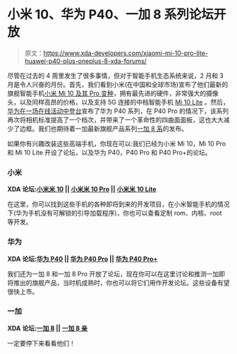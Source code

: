 # 小米 10、华为 P40、一加 8 系列论坛开放

> 原文：<https://www.xda-developers.com/xiaomi-mi-10-pro-lite-huawei-p40-plus-oneplus-8-xda-forums/>

尽管在过去的 4 周里发生了很多事情，但对于智能手机生态系统来说，2 月和 3 月是令人兴奋的月份。首先，我们看到小米(在中国和全球市场)宣布了他们最新的旗舰智能手机[小米 Mi 10 及其 Pro 变种](https://www.xda-developers.com/xiaomi-mi-10-pro-launched-globally-snapdragon-865-108mp-camera-90hz-display/)，拥有最先进的硬件，非常强大的摄像头，以及同样高昂的价格，以及支持 5G 连接的中档智能手机 [Mi 10 Lite](https://www.xda-developers.com/xiaomi-mi-10-lite-5g-announced/) 。然后，[华为在一场在线活动中登台](https://www.xda-developers.com/huawei-p40-pro-specifications-features-pricing-availability/)宣布了华为 P40 系列，在 P40 Pro 的情况下，该系列再次将相机标准提高了一个档次，并带来了一个革命性的四曲面面板，这也大大减少了边框。我们也期待着一加最新旗舰产品系列[一加 8 系](https://www.xda-developers.com/tag/oneplus8)的发布。

如果你有兴趣改装这些高端手机，你现在可以:我们已经为小米 Mi 10，Mi 10 Pro 和 Mi 10 Lite 开设了论坛，以及华为 P40，P40 Pro 和 P40 Pro+的论坛。

### 小米

**XDA 论坛:[小米米 10](https://forum.xda-developers.com/xiaomi-mi-10) || [小米米 10 Pro](https://forum.xda-developers.com/xiaomi-mi-10-pro) || [小米米 10 Lite](https://forum.xda-developers.com/xiaomi-mi-10-lite)**

在这里，你可以找到这些手机的各种即将到来的开发项目，在小米智能手机的情况下(华为手机没有可解锁的引导加载程序)，你也可以查看定制 rom、内核、root 等开发。

### 华为

**XDA 论坛:[华为 P40](https://forum.xda-developers.com/huawei-p40) || [华为 P40 Pro](https://forum.xda-developers.com/huawei-p40-pro) || [华为 P40 Pro+](https://forum.xda-developers.com/Huawei-p40-pro-plus)**

我们还为一加 8 和一加 8 Pro 开放了论坛，现在你可以在这里讨论和推测一加即将推出的旗舰产品，当时机成熟时，你也可以将它们用作开发论坛。这些设备有望很快上市。

### 一加

**XDA 论坛:[一加 8](https://forum.xda-developers.com/oneplus-8) || [一加 8 亲](https://forum.xda-developers.com/oneplus-8-pro)**

一定要停下来看看他们！
